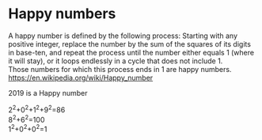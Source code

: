 # Happy numbers
A happy number is defined by the following process: Starting with any positive integer, replace the number by the sum of the squares of its digits in base-ten, and repeat the process until the number either equals 1 (where it will stay), or it loops endlessly in a cycle that does not include 1.  
Those numbers for which this process ends in 1 are happy numbers.  
https://en.wikipedia.org/wiki/Happy_number  

2019 is a Happy number  
  
2<sup>2</sup>+0<sup>2</sup>+1<sup>2</sup>+9<sup>2</sup>=86  
8<sup>2</sup>+6<sup>2</sup>=100  
1<sup>2</sup>+0<sup>2</sup>+0<sup>2</sup>=1 